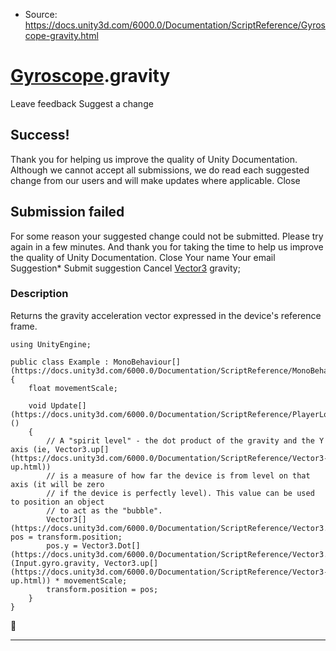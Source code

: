 * Source: https://docs.unity3d.com/6000.0/Documentation/ScriptReference/Gyroscope-gravity.html

#  [Gyroscope](https://docs.unity3d.com/6000.0/Documentation/ScriptReference/Gyroscope.html).gravity
Leave feedback
Suggest a change
## Success!
Thank you for helping us improve the quality of Unity Documentation. Although we cannot accept all submissions, we do read each suggested change from our users and will make updates where applicable.
Close
## Submission failed
For some reason your suggested change could not be submitted. Please <a>try again</a> in a few minutes. And thank you for taking the time to help us improve the quality of Unity Documentation.
Close
Your name Your email Suggestion* Submit suggestion
Cancel
[Vector3](https://docs.unity3d.com/6000.0/Documentation/ScriptReference/Vector3.html) gravity; 
### Description
Returns the gravity acceleration vector expressed in the device's reference frame.
```
using UnityEngine;  
  
public class Example : MonoBehaviour[](https://docs.unity3d.com/6000.0/Documentation/ScriptReference/MonoBehaviour.html)
{
    float movementScale;  
  
    void Update[](https://docs.unity3d.com/6000.0/Documentation/ScriptReference/PlayerLoop.Update.html)()
    {
        // A "spirit level" - the dot product of the gravity and the Y axis (ie, Vector3.up[](https://docs.unity3d.com/6000.0/Documentation/ScriptReference/Vector3-up.html))
        // is a measure of how far the device is from level on that axis (it will be zero
        // if the device is perfectly level). This value can be used to position an object
        // to act as the "bubble".
        Vector3[](https://docs.unity3d.com/6000.0/Documentation/ScriptReference/Vector3.html) pos = transform.position;
        pos.y = Vector3.Dot[](https://docs.unity3d.com/6000.0/Documentation/ScriptReference/Vector3.Dot.html)(Input.gyro.gravity, Vector3.up[](https://docs.unity3d.com/6000.0/Documentation/ScriptReference/Vector3-up.html)) * movementScale;
        transform.position = pos;
    }
}

```

* * *
